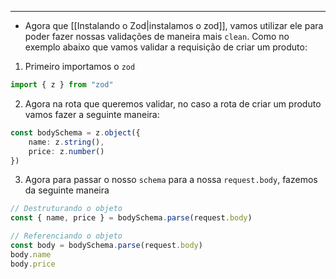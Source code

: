 ___
- Agora que [[Instalando o Zod|instalamos o zod]], vamos utilizar ele para poder fazer nossas validações de maneira mais `clean`. Como no exemplo abaixo que vamos validar a requisição de criar um produto:
1. Primeiro importamos o `zod`
```ts
import { z } from "zod"
```
2. Agora na rota que queremos validar, no caso a rota de criar um produto vamos fazer a seguinte maneira:
```ts
const bodySchema = z.object({
	name: z.string(),
	price: z.number()
})
```
3. Agora para passar o nosso `schema` para a nossa `request.body`, fazemos da seguinte maneira
```ts
// Destruturando o objeto
const { name, price } = bodySchema.parse(request.body)

// Referenciando o objeto
const body = bodySchema.parse(request.body)
body.name
body.price
```